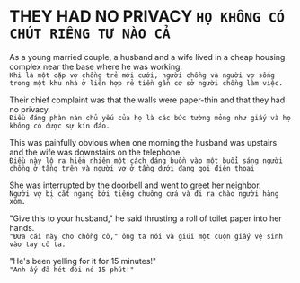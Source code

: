 # THEY HAD NO PRIVACY  **`HỌ KHÔNG CÓ CHÚT RIÊNG TƯ NÀO CẢ`**

As a young married couple, a husband and a wife lived in a cheap housing complex near the base where he was working.\
`Khi là một cặp vợ chồng trẻ mới cưới, người chồng và người vợ sống trong một khu nhà ở liên hợp rẻ tiền gần cơ sở người chồng làm việc.`

Their chief complaint was that the walls were paper-thin and that they had no privacy.\
`Điều đáng phàn nàn chủ yếu của họ là các bức tường mỏng như giấy và họ không có được sự kín đáo.`

This was painfully obvious when one morning the husband was upstairs and the wife was downstairs on the telephone.\
`Điều này lộ ra hiển nhiên một cách đáng buồn vào một buổi sáng người chồng ở tầng trên và người vợ ở tầng dưới đang gọi điện thoại`

She was interrupted by the doorbell and went to greet her neighbor.\
`Người vợ bị cắt ngang bởi tiếng chuông cửa và đi ra chào người hàng xóm.`

"Give this to your husband," he said thrusting a roll of toilet paper into her hands.\
`"Đưa cái này cho chồng cô," ông ta nói và giúi một cuộn giấy vệ sinh vào tay cô ta.`

"He's been yelling for it for 15 minutes!"\
`"Anh ấy đã hét đòi nó 15 phút!"`
